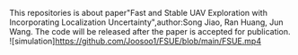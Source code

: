 This repositories is about paper"Fast and Stable UAV Exploration with Incorporating Localization Uncertainty",author:Song Jiao, Ran Huang, Jun Wang.
The code will be released after the paper is accepted for publication. 
![simulation]https://github.com/Joosoo1/FSUE/blob/main/FSUE.mp4
